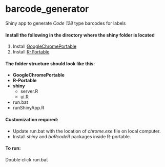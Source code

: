 # barcode_generator
Shiny app to generate _Code 128_ type barcodes for labels

#### Install the following in the directory where the shiny folder is located
1. Install [GoogleChromePortable](https://portableapps.com/apps/internet/google_chrome_portable)
2. Install [R-Portable](https://sourceforge.net/projects/rportable/)

#### The folder structure should look like this:
+ **GoogleChromePortable**
+ **R-Portable**
+ **shiny**
    - server.R
    - ui.R
+ run.bat
+ runShinyApp.R

#### Customization required:
- Update run.bat with the location of _chrome.exe_ file on local computer.
- Install _shiny_ and _baRcodeR_ packages inside R-portable.

#### To run:
Double click run.bat
